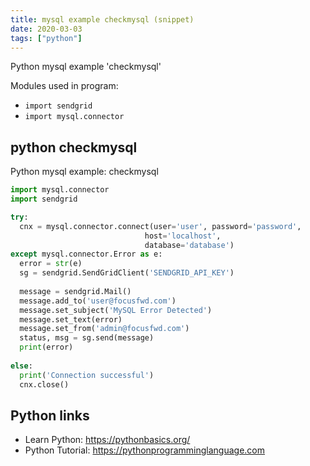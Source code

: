 ```yaml
---
title: mysql example checkmysql (snippet)
date: 2020-03-03
tags: ["python"]
---
```

Python mysql example 'checkmysql'


Modules used in program: 
* `import sendgrid`
* `import mysql.connector`

## python checkmysql

Python mysql example: checkmysql

```python
import mysql.connector
import sendgrid

try:
  cnx = mysql.connector.connect(user='user', password='password',
                              host='localhost',
                              database='database')
except mysql.connector.Error as e:
  error = str(e)
  sg = sendgrid.SendGridClient('SENDGRID_API_KEY')
  
  message = sendgrid.Mail()
  message.add_to('user@focusfwd.com')
  message.set_subject('MySQL Error Detected')
  message.set_text(error)
  message.set_from('admin@focusfwd.com')
  status, msg = sg.send(message)
  print(error)
  
else:
  print('Connection successful')
  cnx.close()

```

## Python links

- Learn Python: https://pythonbasics.org/
- Python Tutorial: https://pythonprogramminglanguage.com
